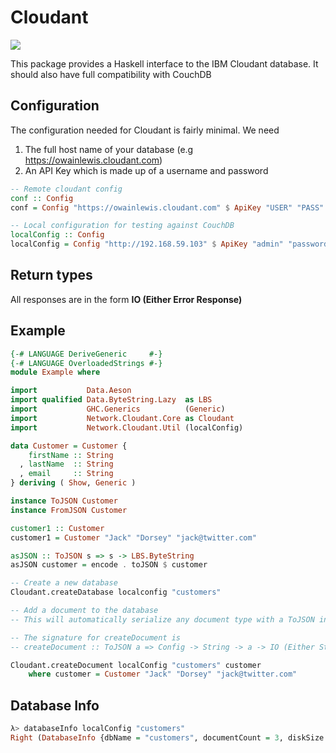 # Cloudant

![](https://cloudant.com/wp-content/themes/cloudant/images/ibm_cloudant.png)

This package provides a Haskell interface to the IBM Cloudant database.
It should also have full compatibility with CouchDB

## Configuration

The configuration needed for Cloudant is fairly minimal. We need

1. The full host name of your database (e.g https://owainlewis.cloudant.com)
2. An API Key which is made up of a username and password

```haskell
-- Remote cloudant config
conf :: Config
conf = Config "https://owainlewis.cloudant.com" $ ApiKey "USER" "PASS"

-- Local configuration for testing against CouchDB
localConfig :: Config
localConfig = Config "http://192.168.59.103" $ ApiKey "admin" "password"
```

## Return types

All responses are in the form **IO (Either Error Response)**

## Example

```haskell
{-# LANGUAGE DeriveGeneric     #-}
{-# LANGUAGE OverloadedStrings #-}
module Example where

import           Data.Aeson
import qualified Data.ByteString.Lazy  as LBS
import           GHC.Generics          (Generic)
import           Network.Cloudant.Core as Cloudant
import           Network.Cloudant.Util (localConfig)

data Customer = Customer {
    firstName :: String
  , lastName  :: String
  , email     :: String
} deriving ( Show, Generic )

instance ToJSON Customer
instance FromJSON Customer

customer1 :: Customer
customer1 = Customer "Jack" "Dorsey" "jack@twitter.com"

asJSON :: ToJSON s => s -> LBS.ByteString
asJSON customer = encode . toJSON $ customer

-- Create a new database
Cloudant.createDatabase localconfig "customers"

-- Add a document to the database
-- This will automatically serialize any document type with a ToJSON instance

-- The signature for createDocument is
-- createDocument :: ToJSON a => Config -> String -> a -> IO (Either String TF.OKResponse)

Cloudant.createDocument localConfig "customers" customer
    where customer = Customer "Jack" "Dorsey" "jack@twitter.com"

```

## Database Info

```haskell
λ> databaseInfo localConfig "customers"
Right (DatabaseInfo {dbName = "customers", documentCount = 3, diskSize = 16482})
```
